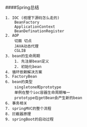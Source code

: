 ####Spring总结

    1. IOC (梳理下源码怎么走的)
        BeanFactory
        ApplicationContext
        BeanDefinationRegister
    2. AOP
        切面 切点       
        JAVA动态代理
        CGLIB
    3. bean的生命周期
        1. 先注册bean定义
        2. 初始化bean
    4. 循环依赖解决方案
    5. FactoryBean
    6. bean的类型
        singletone和prototype
        单例在整个ioc容器生命周期唯一
        prototype在getBean会产生新的bean
    6. 事务相关
    7. springMVC的整个流程
    8. 拦截器原理
    9. springBoot的启动过程
    